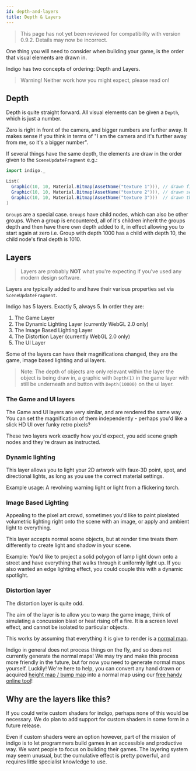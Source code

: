 ```yaml
---
id: depth-and-layers
title: Depth & Layers
---
```


> This page has not yet been reviewed for compatibility with version 0.9.2. Details may now be incorrect.

One thing you will need to consider when building your game, is the order that visual elements are drawn in.

Indigo has two concepts of ordering: Depth and Layers.

>Warning! Neither work how you might expect, please read on!

## Depth

Depth is quite straight forward. All visual elements can be given a `Depth`, which is just a number.

Zero is right in front of the camera, and bigger numbers are further away. It makes sense if you think in terms of "I am the camera and it's further away from me, so it's a bigger number".

If several things have the same depth, the elements are draw in the order given to the `SceneUpdateFragment` e.g.:

```scala mdoc
import indigo._

List(
  Graphic(10, 10, Material.Bitmap(AssetName("texture 1"))), // drawn first (on the bottom)
  Graphic(10, 10, Material.Bitmap(AssetName("texture 2"))), // drawn second (on top of graphic1)
  Graphic(10, 10, Material.Bitmap(AssetName("texture 3")))  // drawn third (drawn last on top of graphic2)
)
```

`Group`s are a special case. `Group`s have child nodes, which can also be other groups. When a group is encountered, all of it's children inherit the groups depth and then have there own depth added to it, in effect allowing you to start again at zero i.e. Group with depth 1000 has a child with depth 10, the child node's final depth is 1010.

## Layers

> Layers are probably **NOT** what you're expecting if you've used any modern design software.

Layers are typically added to and have their various properties set via `SceneUpdateFragment`.

Indigo has 5 layers. Exactly 5, always 5. In order they are:

1. The Game Layer
2. The Dynamic Lighting Layer (currently WebGL 2.0 only)
3. The Image Based Lighting Layer
4. The Distortion Layer (currently WebGL 2.0 only)
5. The UI Layer

Some of the layers can have their magnifications changed, they are the game, image based lighting and ui layers.

> Note: The depth of objects are only relevant within the layer the object is being draw in, a graphic with `Depth(1)` in the game layer with still be underneath and button with `Depth(10000)` on the ui layer.

### The Game and UI layers

The Game and UI layers are very similar, and are rendered the same way. You can set the magnification of them independently - perhaps you'd like a slick HD UI over funky retro pixels?

These two layers work exactly how you'd expect, you add scene graph nodes and they're drawn as instructed.

### Dynamic lighting

This layer allows you to light your 2D artwork with faux-3D point, spot, and directional lights, as long as you use the correct material settings.

Example usage: A revolving warning light or light from a flickering torch.

### Image Based Lighting

Appealing to the pixel art crowd, sometimes you'd like to paint pixelated volumetric lighting right onto the scene with an image, or apply and ambient light to everything.

This layer accepts normal scene objects, but at render time treats them differently to create light and shadow in your scene.

Example: You'd like to project a solid polygon of lamp light down onto a street and have everything that walks through it uniformly light up. If you also wanted an edge lighting effect, you could couple this with a dynamic spotlight.

### Distortion layer

The distortion layer is quite odd.

The aim of the layer is to allow you to warp the game image, think of simulating a concussion blast or heat rising off a fire. It is a screen level effect, and cannot be isolated to particular objects.

This works by assuming that everything it is give to render is a [normal map](https://en.wikipedia.org/wiki/Normal_mapping).

Indigo in general does not process things on the fly, and so does not currently generate the normal maps! We may try and make this process more friendly in the future, but for now you need to generate normal maps yourself. Luckily! We're here to help, you can convert any hand drawn or acquired [height map / bump map](https://en.wikipedia.org/wiki/Heightmap) into a normal map using our [free handy online tool](https://indigoengine.io/tools/)!

## Why are the layers like this?

If you could write custom shaders for indigo, perhaps none of this would be necessary. We do plan to add support for custom shaders in some form in a future release.

Even if custom shaders were an option however, part of the mission of indigo is to let programmers build games in an accessible and productive way. We want people to focus on building their games. The layering system may seem unusual, but the cumulative effect is pretty powerful, and requires little specialist knowledge to use.
